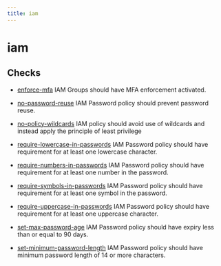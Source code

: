 ```yaml
---
title: iam
---
```


# iam

## Checks


- [enforce-mfa](enforce-mfa) IAM Groups should have MFA enforcement activated.

- [no-password-reuse](no-password-reuse) IAM Password policy should prevent password reuse.

- [no-policy-wildcards](no-policy-wildcards) IAM policy should avoid use of wildcards and instead apply the principle of least privilege

- [require-lowercase-in-passwords](require-lowercase-in-passwords) IAM Password policy should have requirement for at least one lowercase character.

- [require-numbers-in-passwords](require-numbers-in-passwords) IAM Password policy should have requirement for at least one number in the password.

- [require-symbols-in-passwords](require-symbols-in-passwords) IAM Password policy should have requirement for at least one symbol in the password.

- [require-uppercase-in-passwords](require-uppercase-in-passwords) IAM Password policy should have requirement for at least one uppercase character.

- [set-max-password-age](set-max-password-age) IAM Password policy should have expiry less than or equal to 90 days.

- [set-minimum-password-length](set-minimum-password-length) IAM Password policy should have minimum password length of 14 or more characters.




